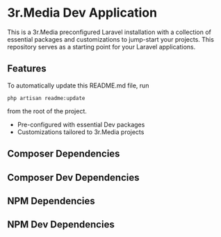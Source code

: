 # 3r.Media Dev Application

This is a 3r.Media preconfigured Laravel installation with a collection of essential packages and customizations to jump-start your projects. This repository serves as a starting point for your Laravel applications.

## Features

To automatically update this README.md file, run 

`php artisan readme:update` 

from the root of the project.

- Pre-configured with essential Dev packages
- Customizations tailored to 3r.Media projects

## Composer Dependencies



## Composer Dev Dependencies



## NPM Dependencies



## NPM Dev Dependencies
